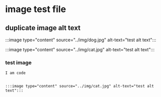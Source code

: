 
# image test file

## duplicate image alt text

:::image type="content" source="../img/dog.jpg" alt-text="test alt text":::

:::image type="content" source="../img/cat.jpg" alt-text="test alt text":::

### test image

    I am code


    :::image type="content" source="../img/cat.jpg" alt-text="test alt text":::
